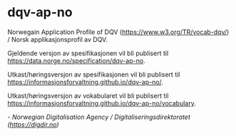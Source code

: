 # dqv-ap-no

Norwegain Application Profile of DQV (<https://www.w3.org/TR/vocab-dqv/>) / Norsk applikasjonsprofil av DQV.

Gjeldende versjon av spesifikasjonen vil bli publisert til <https://data.norge.no/specification/dqv-ap-no>.

Utkast/høringsversjon av spesifikasjonen vil bli publisert til <https://informasjonsforvaltning.github.io/dqv-ap-no/>.

Utkast/høringsversjon av vokabularet vil bli publisert til <https://informasjonsforvaltning.github.io/dqv-ap-no/vocabulary>.

\- _Norwegian Digitalisation Agency / Digitaliseringsdirektoratet (<https://digdir.no>)_
